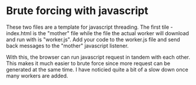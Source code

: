 # Brute forcing with javascript


These two files are a template for javascript threading. The first tile - index.html is the "mother" file while the file the actual worker will download and run with is "worker.js". Add your code to the worker.js file and send back messages to the "mother" javascript listener.

With this, the browser can run javascript request in tandem with each other. This makes it much easier to brute force since more request can be generated at the same time. I have noticied quite a bit of a slow down once many workers are added.
